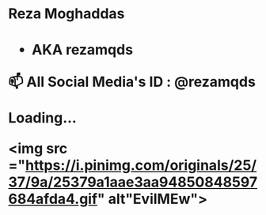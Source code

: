 <h1> Reza Moghaddas <h1>
  
- AKA rezamqds 

📫 All Social Media's ID : @rezamqds

Loading...

<img src ="https://i.pinimg.com/originals/25/37/9a/25379a1aae3aa94850848597684afda4.gif" alt"EvilMEw">

<!--
<img src="https://lh3.googleusercontent.com/p/AF1QipNR4R07SC_3vHKFDHnx4kDEf5JlKvvzAMOIjDGL=s1280-p-no-v1" alt="'rezamqds','reza moghaddas','@rezamqds'"> 
-->

<!---
rezamqds/rezamqds is a ✨ special ✨ repository because its `README.md` (this file) appears on your GitHub profile.
You can click the Preview link to take a look at your changes.
--->
